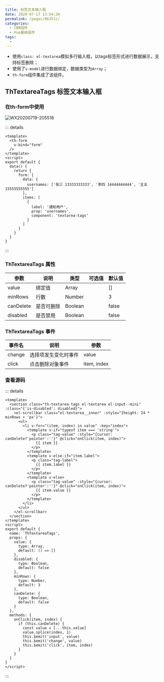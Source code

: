 ```yaml
---
title: 标签文本输入框
date: 2020-07-17 13:54:34
permalink: /pages/86351c/
categories: 
  - CBB组件
  - Vue基础组件
tags: 
  - 
---
```



- 使用`class: el-textarea`模拟多行输入框，以tags标签形式进行数据展示，支持标签删除；
- 使用了`v-model`进行数据绑定，数据类型为`Array`；
- `th-form`组件集成了该组件。


<!-- more -->

## ThTextareaTags 标签文本输入框

### 在th-form中使用

![WX20200719-205518](/img/th-vue-component/WX20200719-205518.png)

::: details
```vue
<template>
  <th-form
    v-bind="form"
  />
</template>
<script>
export default {
  data() {
    return {
      form: {
        data: {
          usernames: ['张三 13333333333', '李四 14444444444', '王五 15555555555']
        },
        items: [
          {
            label: '通知用户',
            prop: 'usernames',
            component: 'textarea-tags'
          }
        ]
      }
    }
  }
}
```
:::

### ThTextareaTags 属性

| 参数     | 说明           | 类型    | 可选值 | 默认值                                      |
| -------- | -------------- | ------- | ------ | ------------------------------------------- |
| value     | 绑定值 | Array  |        | [] |
| minRows     | 行数 | Number  |        | 3 |
| canDelete     | 是否可删除 | Boolean  |        | false |
| disabled  | 是否禁用 | Boolean   |        | false |

### ThTextareaTags 事件

| 事件名                          | 说明                                                         | 参数                         |
| ------------------------------- | ------------------------------------------------------------ | ---------------------------- |
| change           | 选择项发生变化时事件                                         | value                         |
| click           | 点击删除对象事件                                         | item, index                         |

### 查看源码

::: details
```vue
<template>
  <section class="th-textarea-tags el-textarea el-input--mini" :class="{'is-disabled': disabled}">
    <el-scrollbar class="el-textarea__inner" :style="{height: 24 * minRows + 'px'}">
      <ul>
        <li v-for="(item, index) in value" :key="index">
          <template v-if="typeof item === 'string'">
            <p class="tag-value" :style="{cursor: canDelete?'pointer':''}" @click="onClick(item, index)">
              {{ item }}
            </p>
          </template>
          <template v-else-if="item.label">
            <p class="tag-label">
              {{ item.label }}
            </p>
          </template>
          <template v-else>
            <p class="tag-value" :style="{cursor: canDelete?'pointer':''}" @click="onClick(item, index)">
              {{ item.value }}
            </p>
          </template>
        </li>
      </ul>
    </el-scrollbar>
  </section>
</template>
<script>
export default {
  name: 'ThTextareaTags',
  props: {
    value: {
      type: Array,
      default: () => []
    },
    disabled: {
      type: Boolean,
      default: false
    },
    minRows: {
      type: Number,
      default: 3
    },
    canDelete: {
      type: Boolean,
      default: false
    }
  },
  methods: {
    onClick(item, index) {
      if (this.canDelete) {
        const value = [...this.value]
        value.splice(index, 1)
        this.$emit('input', value)
        this.$emit('change', value)
        this.$emit('click', item, index)
      }
    }
  }
}
</script>
```
:::
